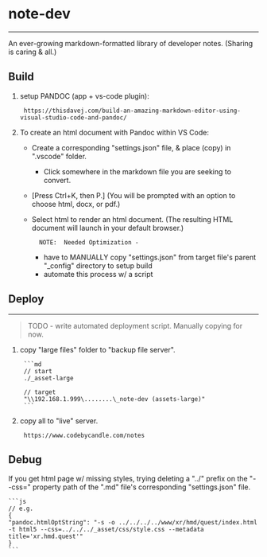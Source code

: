 # note-dev

---

An ever-growing markdown-formatted library of developer notes.  (Sharing is caring & all.)

## Build

1. setup PANDOC (app + vs-code plugin):

		https://thisdavej.com/build-an-amazing-markdown-editor-using-visual-studio-code-and-pandoc/

2. To create an html document with Pandoc within VS Code:

    * Create a corresponding "settings.json" file, & place (copy) in ".vscode" folder.
		* Click somewhere in the markdown file you are seeking to convert.
    * [Press Ctrl+K, then P.]  (You will be prompted with an option to choose html, docx, or pdf.)
    * Select html to render an html document.  (The resulting HTML document will launch in your default browser.)

			NOTE:  Needed Optimization -
		* have to MANUALLY copy "settings.json" from target file's parent "_config" directory to setup build
		* automate this process w/ a script

## Deploy

---

> TODO - write automated deployment script.  Manually copying for now.

1. copy "large files" folder to "backup file server".

		```md
		// start
		./_asset-large

		// target
		"\\192.168.1.999\........\_note-dev (assets-large)"
		```

2. copy all to "live" server.

		https://www.codebycandle.com/notes

## Debug

If you get html page w/ missing styles, trying deleting a "../" prefix on the "--css=" property path of the ".md" file's corresponding "settings.json" file.

	```js
	// e.g.
	{
	"pandoc.htmlOptString": "-s -o ../../../../www/xr/hmd/quest/index.html -t html5 --css=../../../_asset/css/style.css --metadata title='xr.hmd.quest'"
	}
	```